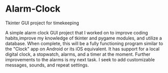 # Alarm-Clock
Tkinter GUI project for timekeeping

A simple alarm clock GUI project that I worked on to improve coding habits,improve my knowledge of tkinter and pygame modules, and utilize a database. When complete, this will be a fully functioning program similar to the "Clock" app on Android or its iOS equivalent. It has support for a local digital clock, a stopwatch, alarms, and a timer at the moment. Further improvements to the alarms is my next task. I seek to add customizable messages, sounds, and repeat settings.
